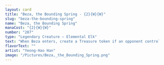 ```yaml
---
layout: card
title: "Beza, the Bounding Spring - {2}{W}{W}"
slug: "beza-the-bounding-spring"
name: "Beza, the Bounding Spring"
manaCost: "{2}{W}{W}"
number: "287"
type: "Legendary Creature — Elemental Elk"
text: "When Beza enters, create a Treasure token if an opponent controls more lands than you. You gain 4 life if an opponent has more life than you. Create two 1/1 blue Fish creature tokens if an opponent controls more creatures than you. Draw a card if an opponent has more cards in hand than you."
flavorText: ""
artist: "Yeong-Hao Han"
image: "/Pictures/Beza,_the_Bounding_Spring.png"
---
```


